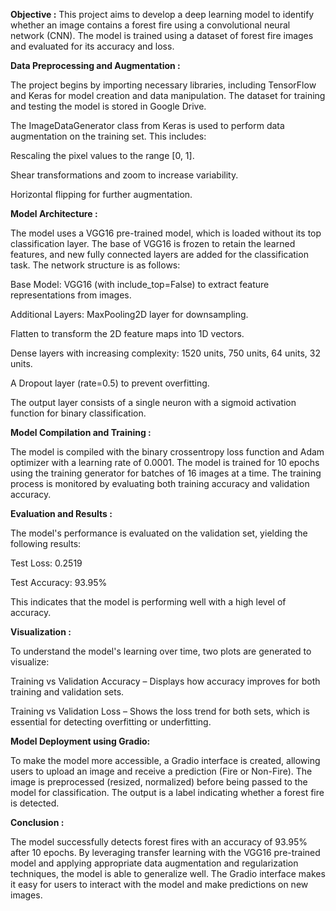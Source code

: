 **Objective :** This project aims to develop a deep learning model to identify whether an image contains a forest fire using a convolutional neural network (CNN). The model is trained using a dataset of forest fire images and evaluated for its accuracy and loss.

**Data Preprocessing and Augmentation :**

The project begins by importing necessary libraries, including TensorFlow and Keras for model creation and data manipulation. The dataset for training and testing the model is stored in Google Drive.

The ImageDataGenerator class from Keras is used to perform data augmentation on the training set. This includes:

Rescaling the pixel values to the range [0, 1].

Shear transformations and zoom to increase variability.

Horizontal flipping for further augmentation.

**Model Architecture :** 

The model uses a VGG16 pre-trained model, which is loaded without its top classification layer. The base of VGG16 is frozen to retain the learned features, and new fully connected layers are added for the classification task. The network structure is as follows:

Base Model: VGG16 (with include_top=False) to extract feature representations from images.

Additional Layers: MaxPooling2D layer for downsampling.

Flatten to transform the 2D feature maps into 1D vectors.

Dense layers with increasing complexity: 1520 units, 750 units, 64 units, 32 units.

A Dropout layer (rate=0.5) to prevent overfitting.

The output layer consists of a single neuron with a sigmoid activation function for binary classification.

**Model Compilation and Training :**

The model is compiled with the binary crossentropy loss function and Adam optimizer with a learning rate of 0.0001. The model is trained for 10 epochs using the training generator for batches of 16 images at a time. The training process is monitored by evaluating both training accuracy and validation accuracy.

**Evaluation and Results :**

The model's performance is evaluated on the validation set, yielding the following results:

Test Loss: 0.2519

Test Accuracy: 93.95%

This indicates that the model is performing well with a high level of accuracy.

**Visualization :**

To understand the model's learning over time, two plots are generated to visualize:

Training vs Validation Accuracy – Displays how accuracy improves for both training and validation sets.

Training vs Validation Loss – Shows the loss trend for both sets, which is essential for detecting overfitting or underfitting.

**Model Deployment using Gradio:**

To make the model more accessible, a Gradio interface is created, allowing users to upload an image and receive a prediction (Fire or Non-Fire). The image is preprocessed (resized, normalized) before being passed to the model for classification. The output is a label indicating whether a forest fire is detected.

**Conclusion :**

The model successfully detects forest fires with an accuracy of 93.95% after 10 epochs. By leveraging transfer learning with the VGG16 pre-trained model and applying appropriate data augmentation and regularization techniques, the model is able to generalize well. The Gradio interface makes it easy for users to interact with the model and make predictions on new images.
